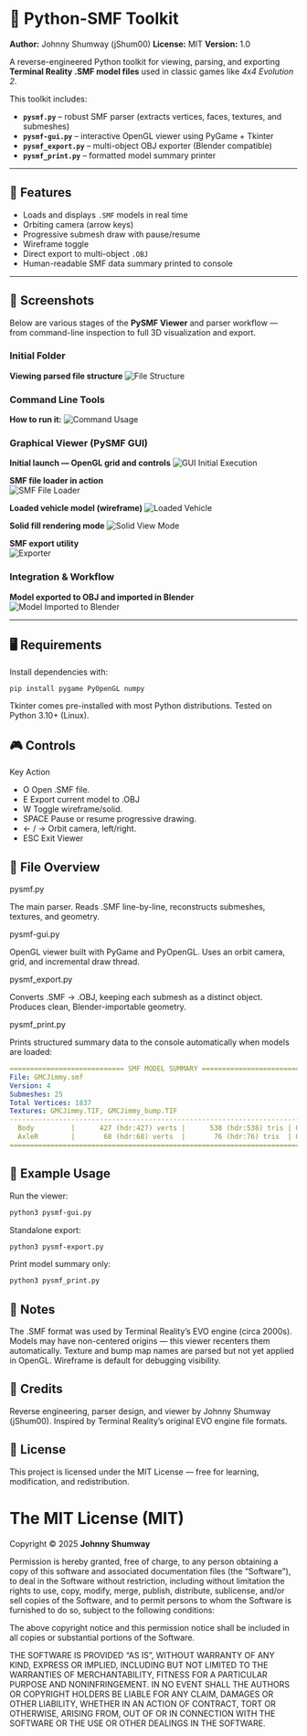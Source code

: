 # 🧭 Python-SMF Toolkit
**Author:** Johnny Shumway (jShum00)
**License:** MIT
**Version:** 1.0

A reverse-engineered Python toolkit for viewing, parsing, and exporting
**Terminal Reality .SMF model files** used in classic games like *4x4 Evolution 2*.

This toolkit includes:
- **`pysmf.py`** – robust SMF parser (extracts vertices, faces, textures, and submeshes)
- **`pysmf-gui.py`** – interactive OpenGL viewer using PyGame + Tkinter
- **`pysmf_export.py`** – multi-object OBJ exporter (Blender compatible)
- **`pysmf_print.py`** – formatted model summary printer

---

## 🚀 Features
- Loads and displays `.SMF` models in real time
- Orbiting camera (arrow keys)
- Progressive submesh draw with pause/resume
- Wireframe toggle
- Direct export to multi-object `.OBJ`
- Human-readable SMF data summary printed to console

---

## 📸 Screenshots

Below are various stages of the **PySMF Viewer** and parser workflow — from command-line inspection to full 3D visualization and export.

### Initial Folder
**Viewing parsed file structure**
![File Structure](Screenshots/PySMF-FileStructure.png)

### Command Line Tools

**How to run it:**
![Command Usage](Screenshots/PySMF-CommandUsage.png)

### Graphical Viewer (PySMF GUI)

**Initial launch — OpenGL grid and controls**
![GUI Initial Execution](Screenshots/PySMFGUI-InitialExecution.png)

**SMF file loader in action**<br />
![SMF File Loader](Screenshots/PySMF-SMFFileLoader.png)

**Loaded vehicle model (wireframe)**
![Loaded Vehicle](Screenshots/PySMF-LoadedVehicle.png)

**Solid fill rendering mode**
![Solid View Mode](Screenshots/PySMF-SolidViewMode.png)

**SMF export utility**<br />
![Exporter](Screenshots/PySMF-Exporter.png)

### Integration & Workflow
**Model exported to OBJ and imported in Blender**
![Model Imported to Blender](Screenshots/PySMF-ModelImported2BlenderAsOBJ.png)

---

## 🖥️ Requirements
Install dependencies with:
```bash
pip install pygame PyOpenGL numpy
```
Tkinter comes pre-installed with most Python distributions.
Tested on Python 3.10+ (Linux).

## 🎮 Controls
Key             Action
- O             Open .SMF file.
- E             Export current model to .OBJ
- W             Toggle wireframe/solid.
- SPACE         Pause or resume progressive drawing.
- ← / →       Orbit camera, left/right.
- ESC           Exit Viewer

## 🧩 File Overview
pysmf.py

The main parser.
Reads .SMF line-by-line, reconstructs submeshes, textures, and geometry.

pysmf-gui.py

OpenGL viewer built with PyGame and PyOpenGL.
Uses an orbit camera, grid, and incremental draw thread.

pysmf_export.py

Converts .SMF → .OBJ, keeping each submesh as a distinct object.
Produces clean, Blender-importable geometry.

pysmf_print.py

Prints structured summary data to the console automatically when models are loaded:

```yaml
============================ SMF MODEL SUMMARY ============================
File: GMCJimmy.smf
Version: 4
Submeshes: 25
Total Vertices: 1837
Textures: GMCJimmy.TIF, GMCJimmy_bump.TIF
---------------------------------------------------------------------------
  Body         |      427 (hdr:427) verts |      538 (hdr:538) tris | GMCJimmy.TIF, GMCJimmy_bump.TIF
  AxleR        |       68 (hdr:68) verts  |       76 (hdr:76) tris  | GMCJimmy.TIF, GMCJimmy_bump.TIF
=========================================================================
```

## 🧱 Example Usage
Run the viewer:
```bash
python3 pysmf-gui.py
```
Standalone export:
```bash
python3 pysmf-export.py
```
Print model summary only:
```bash
python3 pysmf_print.py
```

## 🧠 Notes
The .SMF format was used by Terminal Reality’s EVO engine (circa 2000s). 
Models may have non-centered origins — this viewer recenters them automatically.
Texture and bump map names are parsed but not yet applied in OpenGL.
Wireframe is default for debugging visibility.

## 🧬 Credits
Reverse engineering, parser design, and viewer by Johnny Shumway (jShum00).
Inspired by Terminal Reality’s original EVO engine file formats.

## 📜 License
This project is licensed under the MIT License — free for learning, modification, and redistribution.

# The MIT License (MIT)
Copyright © 2025 **Johnny Shumway**

Permission is hereby granted, free of charge, to any person obtaining a copy of this software and associated documentation files (the “Software”), to deal in the Software without restriction, including without limitation the rights to use, copy, modify, merge, publish, distribute, sublicense, and/or sell copies of the Software, and to permit persons to whom the Software is furnished to do so, subject to the following conditions:

The above copyright notice and this permission notice shall be included in all copies or substantial portions of the Software.

THE SOFTWARE IS PROVIDED “AS IS”, WITHOUT WARRANTY OF ANY KIND, EXPRESS OR IMPLIED, INCLUDING BUT NOT LIMITED TO THE WARRANTIES OF MERCHANTABILITY, FITNESS FOR A PARTICULAR PURPOSE AND NONINFRINGEMENT. IN NO EVENT SHALL THE AUTHORS OR COPYRIGHT HOLDERS BE LIABLE FOR ANY CLAIM, DAMAGES OR OTHER LIABILITY, WHETHER IN AN ACTION OF CONTRACT, TORT OR OTHERWISE, ARISING FROM, OUT OF OR IN CONNECTION WITH THE SOFTWARE OR THE USE OR OTHER DEALINGS IN THE SOFTWARE.
